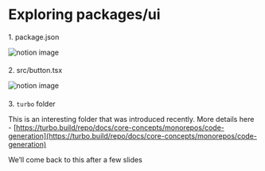 # Exploring packages/ui

#### 

[](#b983deaa326947c58872962eaaf0f26b "1. package.json")1\. package.json

![notion image](https://www.notion.so/image/https%3A%2F%2Fprod-files-secure.s3.us-west-2.amazonaws.com%2F085e8ad8-528e-47d7-8922-a23dc4016453%2Fdf96ee8e-8d2d-441a-82aa-fc757f8c0d1c%2FScreenshot_2024-03-16_at_1.39.59_PM.jpg?table=block&id=981b22a8-6a6d-42de-b385-bb30b3f06c8e&cache=v2)

#### 

[](#b04b23ca6ecd4fbf8307fed01bbf4282 "2. src/button.tsx")2\. src/button.tsx

![notion image](https://www.notion.so/image/https%3A%2F%2Fprod-files-secure.s3.us-west-2.amazonaws.com%2F085e8ad8-528e-47d7-8922-a23dc4016453%2Fb9939eab-f74d-4648-8b09-19219dc96dd9%2FScreenshot_2024-03-16_at_1.43.13_PM.jpg?table=block&id=637f5492-356b-48b1-91e6-dcc7ca343913&cache=v2)

#### 

[](#a10d0815f4ee49a79cd5853e30518cd9 "3. turbo folder ")3\. `turbo` folder

This is an interesting folder that was introduced recently. More details here - [https://turbo.build/repo/docs/core-concepts/monorepos/code-generation](https://turbo.build/repo/docs/core-concepts/monorepos/code-generation)

We’ll come back to this after a few slides